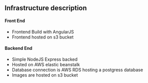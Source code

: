 ## Infrastructure description

#### Front End
- Frontend Build with AngularJS 
- Frontend hosted on s3 bucket

#### Backend End
- Simple NodeJS Express backed 
- Hosted on AWS elastic beanstalk
- Database connection is AWS RDS hosting a postgress database 
- Images are hosted on s3 bucket
